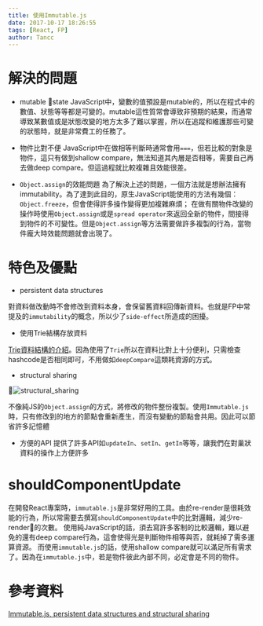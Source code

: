 ```yaml
---
title: 使用Immutable.js
date: 2017-10-17 18:26:55
tags: [React, FP]
author: Tancc
---
```


# 解決的問題

- mutable state
JavaScript中，變數的值預設是mutable的，所以在程式中的數值、狀態等等都是可變的。mutable這性質常會導致非預期的結果，而通常導致某數值或是狀態改變的地方太多了難以掌握，所以在追蹤和維護那些可變的狀態時，就是非常費工的任務了。

- 物件比對不便
JavaScript中在做相等判斷時通常會用`===`，但若比較的對象是物件，這只有做到shallow compare，無法知道其內層是否相等，需要自己再去做deep compare。但這過程就比較複雜且效能很差。

- `Object.assign`的效能問題
為了解決上述的問題，一個方法就是想辦法擁有immutability。為了達到此目的，原生JavaScript能使用的方法有幾個：`Object.freeze`，但會使得許多操作變得更加複雜麻煩；
在做有關物件改變的操作時使用`Object.assign`或是`spread operator`來返回全新的物件，間接得到物件的不可變性。但是`Object.assign`等方法需要做許多複製的行為，當物件龐大時效能問題就會出現了。

# 特色及優點

- persistent data structures

對資料做改動時不會修改到資料本身，會保留舊資料回傳新資料。也就是FP中常提及的`immutability`的概念，所以少了`side-effect`所造成的困擾。

- 使用Trie結構存放資料

[Trie資料結構的介紹](https://en.wikipedia.org/wiki/Trie)。因為使用了`Trie`所以在資料比對上十分便利，只需檢查hashcode是否相同即可，不用做如`deepCompare`這類耗資源的方式。

- structural sharing

![structural_sharing](https://cdn-images-1.medium.com/max/400/1*zYtOUrDIj0_-vLoBTbQGUQ.png)

不像純JS的`Object.assign`的方式，將修改的物件整份複製。使用`Immutable.js`時，只有修改到的地方的節點會重新產生，而沒有變動的節點會共用。因此可以節省許多記憶體

- 方便的API
提供了許多API如`updateIn`、`setIn`、`getIn`等等，讓我們在對巢狀資料的操作上方便許多

# shouldComponentUpdate

在開發React專案時，`immutable.js`是非常好用的工具。由於re-render是很耗效能的行為，所以常需要去撰寫`shouldComponentUpdate`中的比對邏輯，減少re-render的次數。
使用純JavaScript的話，須去寫許多客制的比較邏輯，難以避免的還有deep compare行為，這會使得光是判斷物件相等與否，就耗掉了需多運算資源。
而使用`immutable.js`的話，使用shallow compare就可以滿足所有需求了。因為在`immutable.js`中，若是物件彼此內部不同，必定會是不同的物件。


# 參考資料
[Immutable.js, persistent data structures and structural sharing](https://medium.com/@dtinth/immutable-js-persistent-data-structures-and-structural-sharing-6d163fbd73d2)